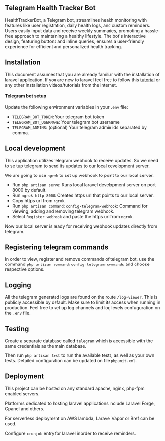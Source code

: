 ## Telegram Health Tracker Bot

HealthTrackerBot, a Telegram bot, streamlines health monitoring with features like user registration, daily health logs,
and custom reminders. Users easily input data and receive weekly summaries, promoting a hassle-free approach to
maintaining a healthy lifestyle. The bot's interactive design, featuring buttons and inline queries, ensures a
user-friendly experience for efficient and personalized health tracking.

## Installation

This document assumes that you are already familiar with the installation of laravel application.
If you are new to laravel feel free to follow
this [tutorial](https://devmarketer.io/learn/setup-laravel-project-cloned-github-com/)
or any other installation videos/tutorials from the internet.

#### Telegram bot setup

Update the following environment variables in your `.env` file:

- `TELEGRAM_BOT_TOKEN`: Your telegram bot token
- `TELEGRAM_BOT_USERNAME`: Your telegram bot username
- `TELEGRAM_ADMINS`: (optional) Your telegram admin ids separated by comma.

## Local development

This application utilizes telegram webhook to receive updates. So we need to se tup telegram to send its updates to our
local development server.

We are going to use `ngrok` to set up webhook to point to our local server.

- Run `php artisan serve`: Runs local laravel development server on port 8000 by default.
- Run `ngrok http 8000`: Creates https url that points to our local server.
- Copy https url from `ngrok`.
- Run `php artisan command:config-telegram-webhook`: Command for viewing, adding and removing telegram webhook.
- Select `Register webhook` and paste the https url from `ngrok`.

Now our local server is ready for receiving webhook updates directly from telegram.

## Registering telegram commands

In order to view, register and remove commands of telegram bot,
use the command `php artisan command:config-telegram-commands` and choose respective options.

## Logging

All the telegram generated logs are found on the route `/log-viewer`. This is publicly accessible by default. Make sure
to limit its access when running in production. Feel free to set up log channels and log levels
confuguration on the `.env` file.

## Testing

Create a separate database called `telegram` which is accessible with the same credentials as the main database.

Then run `php artisan test` to run the available tests, as well as your own tests. Detailed configuration can be updated
on file `phpunit.xml`.

## Deployment

This project can be hosted on any standard apache, nginx, php-fpm enabled servers.

Platforms dedicated to hosting laravel applications include Laravel Forge, Cpanel and others.

For serverless deployment on AWS lambda, Laravel Vapor or Bref can be used.

Configure `cronjob` entry for laravel inorder to receive reminders.




